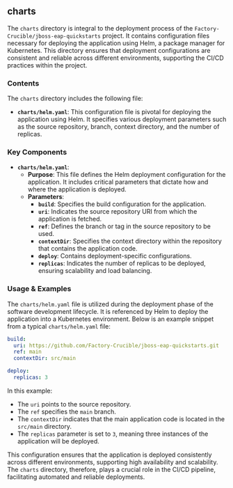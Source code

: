 
## charts
The `charts` directory is integral to the deployment process of the `Factory-Crucible/jboss-eap-quickstarts` project. It contains configuration files necessary for deploying the application using Helm, a package manager for Kubernetes. This directory ensures that deployment configurations are consistent and reliable across different environments, supporting the CI/CD practices within the project.

### Contents
The `charts` directory includes the following file:

- **`charts/helm.yaml`**: This configuration file is pivotal for deploying the application using Helm. It specifies various deployment parameters such as the source repository, branch, context directory, and the number of replicas.

### Key Components
- **`charts/helm.yaml`**: 
  - **Purpose**: This file defines the Helm deployment configuration for the application. It includes critical parameters that dictate how and where the application is deployed.
  - **Parameters**:
    - **`build`**: Specifies the build configuration for the application.
    - **`uri`**: Indicates the source repository URI from which the application is fetched.
    - **`ref`**: Defines the branch or tag in the source repository to be used.
    - **`contextDir`**: Specifies the context directory within the repository that contains the application code.
    - **`deploy`**: Contains deployment-specific configurations.
    - **`replicas`**: Indicates the number of replicas to be deployed, ensuring scalability and load balancing.

### Usage & Examples
The `charts/helm.yaml` file is utilized during the deployment phase of the software development lifecycle. It is referenced by Helm to deploy the application into a Kubernetes environment. Below is an example snippet from a typical `charts/helm.yaml` file:

```yaml
build:
  uri: https://github.com/Factory-Crucible/jboss-eap-quickstarts.git
  ref: main
  contextDir: src/main

deploy:
  replicas: 3
```

In this example:
- The `uri` points to the source repository.
- The `ref` specifies the `main` branch.
- The `contextDir` indicates that the main application code is located in the `src/main` directory.
- The `replicas` parameter is set to `3`, meaning three instances of the application will be deployed.

This configuration ensures that the application is deployed consistently across different environments, supporting high availability and scalability. The `charts` directory, therefore, plays a crucial role in the CI/CD pipeline, facilitating automated and reliable deployments.
